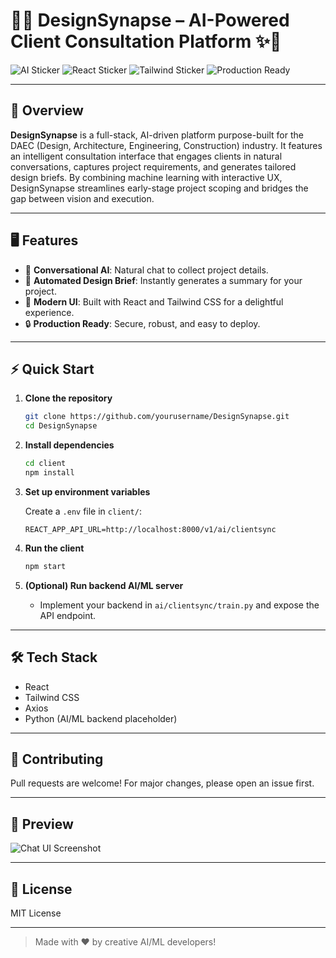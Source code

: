 # 🎨✨ DesignSynapse – AI-Powered Client Consultation Platform ✨🤖

![AI Sticker](https://img.shields.io/badge/AI-Powered-blueviolet?style=for-the-badge&logo=OpenAI)
![React Sticker](https://img.shields.io/badge/React-UI-blue?style=for-the-badge&logo=react)
![Tailwind Sticker](https://img.shields.io/badge/TailwindCSS-Styled-38bdf8?style=for-the-badge&logo=tailwindcss)
![Production Ready](https://img.shields.io/badge/Production-Ready-brightgreen?style=for-the-badge&logo=rocket)

---

## 🚀 Overview

**DesignSynapse** is a full-stack, AI-driven platform purpose-built for the DAEC (Design, Architecture, Engineering, Construction) industry. It features an intelligent consultation interface that engages clients in natural conversations, captures project requirements, and generates tailored design briefs. By combining machine learning with interactive UX, DesignSynapse streamlines early-stage project scoping and bridges the gap between vision and execution.

---

## 🖥️ Features

- 🤖 **Conversational AI**: Natural chat to collect project details.
- 📝 **Automated Design Brief**: Instantly generates a summary for your project.
- 🎨 **Modern UI**: Built with React and Tailwind CSS for a delightful experience.
- 🔒 **Production Ready**: Secure, robust, and easy to deploy.

---

## ⚡ Quick Start

1. **Clone the repository**
   ```bash
   git clone https://github.com/yourusername/DesignSynapse.git
   cd DesignSynapse
   ```

2. **Install dependencies**
   ```bash
   cd client
   npm install
   ```

3. **Set up environment variables**

   Create a `.env` file in `client/`:
   ```
   REACT_APP_API_URL=http://localhost:8000/v1/ai/clientsync
   ```

4. **Run the client**
   ```bash
   npm start
   ```

5. **(Optional) Run backend AI/ML server**
   - Implement your backend in `ai/clientsync/train.py` and expose the API endpoint.

---

## 🛠️ Tech Stack

- React
- Tailwind CSS
- Axios
- Python (AI/ML backend placeholder)

---

## 🤝 Contributing

Pull requests are welcome! For major changes, please open an issue first.

---

## 📸 Preview

![Chat UI Screenshot](https://placehold.co/800x400?text=DesignSynapse+Chat+UI)

---

## 🧠 License

MIT License

---

> Made with ❤️ by creative AI/ML developers!
